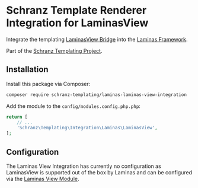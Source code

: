 # Schranz Template Renderer Integration for LaminasView

Integrate the templating [LaminasView Bridge](https://github.com/schranz-templating/laminas-view-bridge)
into the [Laminas Framework](https://getlaminas.org/).

Part of the [Schranz Templating Project](https://github.com/schranz-templating/templating).

## Installation

Install this package via Composer:

```bash
composer require schranz-templating/laminas-laminas-view-integration
```

Add the module to the `config/modules.config.php.php`:

```php
return [
    // ...
    'Schranz\Templating\Integration\Laminas\LaminasView',
];
```

## Configuration

The Laminas View Integration has currently no configuration as LaminasView
is supported out of the box by Laminas and can be configured
via the [Laminas View Module](https://docs.laminas.dev/laminas-view/).

